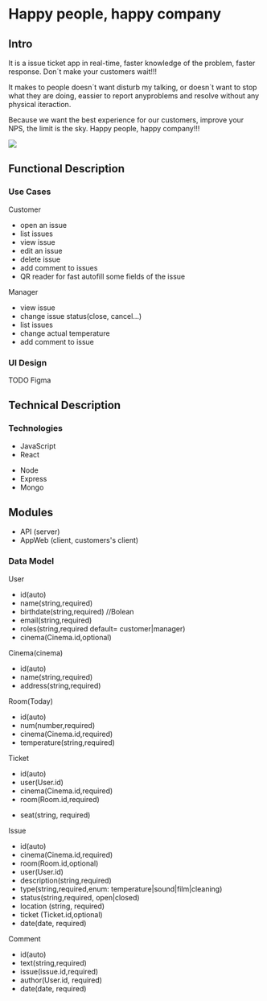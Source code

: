 # Happy people, happy company

## Intro
It is a issue ticket app in real-time, faster knowledge of the problem, faster response. Don´t make your customers wait!!!

It makes to people doesn´t want disturb my talking, or doesn´t want to stop what they are doing, eassier to report anyproblems and resolve without any physical iteraction. 

Because we want the best experience for our customers, improve your NPS, the limit is the sky. Happy people, happy company!!!

![](https://media2.giphy.com/media/v1.Y2lkPTc5MGI3NjExbm1td3kzN290eTJ3MGNtam14NDY2OXFseWdmaXIxOTg5ZDdzaXYydiZlcD12MV9pbnRlcm5hbF9naWZfYnlfaWQmY3Q9Zw/chzz1FQgqhytWRWbp3/giphy.gif)

## Functional Description

### Use Cases

Customer
- open an issue
- list issues
- view issue
- edit an issue
- delete issue
- add comment to issues
- QR reader for fast autofill some fields of the issue

Manager
- view issue
- change issue status(close, cancel...)
- list issues
- change actual temperature
- add comment to issue

### UI Design

TODO Figma

## Technical Description

### Technologies

- JavaScript
- React
<!-- - React Native -->
- Node
- Express
- Mongo

## Modules

- API (server)
- AppWeb (client, customers's client)
<!-- - AppMovile (client, customers's client) -->

### Data Model

User
- id(auto)
- name(string,required)
- birthdate(string,required) //Bolean
- email(string,required)
- roles(string,required default= customer|manager)
- cinema(Cinema.id,optional)

Cinema(cinema)
- id(auto)
- name(string,required) 
- address(string,required)

Room(Today)
- id(auto)
- num(number,required)
- cinema(Cinema.id,required)
- temperature(string,required)
<!-- - films(array of strings,required) -->

Ticket
- id(auto)
- user(User.id)
- cinema(Cinema.id,required)
- room(Room.id,required)
<!-- - buyDate(date,required)
- filmDate(date, required) -->
<!-- - *film(string, required)* -->
- seat(string, required)

Issue
- id(auto)
- cinema(Cinema.id,required)
- room(Room.id,optional)
- user(User.id)
- description(string,required)
- type(string,required,enum: temperature|sound|film|cleaning)
- status(string,required, open|closed)
- location (string, required)
- ticket (Ticket.id,optional)
- date(date, required)

Comment
- id(auto)
- text(string,required)
- issue(issue.id,required)
- author(User.id, required)
- date(date, required)